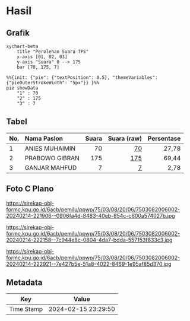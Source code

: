# Hasil

## Grafik

```mermaid
xychart-beta
    title "Perolehan Suara TPS"
    x-axis [01, 02, 03]
    y-axis "Suara" 0 --> 175
    bar [70, 175, 7]
```

```mermaid
%%{init: {"pie": {"textPosition": 0.5}, "themeVariables": {"pieOuterStrokeWidth": "5px"}} }%%
pie showData
    "1" : 70
    "2" : 175
    "3" : 7
```

## Tabel

| No. | Nama Paslon    | Suara | Suara (raw) | Persentase |
|:--- |:-------------- | -----:| -----------:| ----------:|
| 1   | ANIES MUHAIMIN | 70    | [70][p-1]   | 27,78      |
| 2   | PRABOWO GIBRAN | 175   | [175][p-2]  | 69,44      |
| 3   | GANJAR MAHFUD  | 7     | [7][p-3]    | 2,78       |


[p-1]: https://github.com/gigit-pemilu/pemilu-2024-75-gorontalo/blob/main/pilpres/hitung-suara/sub/75-gorontalo/sub/03-bone-bolango/sub/08-kabila-bone/sub/2006-modelomo/sub/002-tps/sub/paslon-1.txt
[p-2]: https://github.com/gigit-pemilu/pemilu-2024-75-gorontalo/blob/main/pilpres/hitung-suara/sub/75-gorontalo/sub/03-bone-bolango/sub/08-kabila-bone/sub/2006-modelomo/sub/002-tps/sub/paslon-2.txt
[p-3]: https://github.com/gigit-pemilu/pemilu-2024-75-gorontalo/blob/main/pilpres/hitung-suara/sub/75-gorontalo/sub/03-bone-bolango/sub/08-kabila-bone/sub/2006-modelomo/sub/002-tps/sub/paslon-3.txt

## Foto C Plano

https://sirekap-obj-formc.kpu.go.id/6acb/pemilu/ppwp/75/03/08/20/06/7503082006002-20240214-221906--0906fa4d-8483-40eb-854c-c600a574027b.jpg

https://sirekap-obj-formc.kpu.go.id/6acb/pemilu/ppwp/75/03/08/20/06/7503082006002-20240214-222158--7c944e8c-0804-4da7-bdda-557153f833c3.jpg

https://sirekap-obj-formc.kpu.go.id/6acb/pemilu/ppwp/75/03/08/20/06/7503082006002-20240214-222921--7e427b5e-51a8-4022-8469-1e95af85d370.jpg


## Metadata

| Key        | Value               |
| ---------- | ------------------- |
| Time Stamp | 2024-02-15 23:29:50 |



